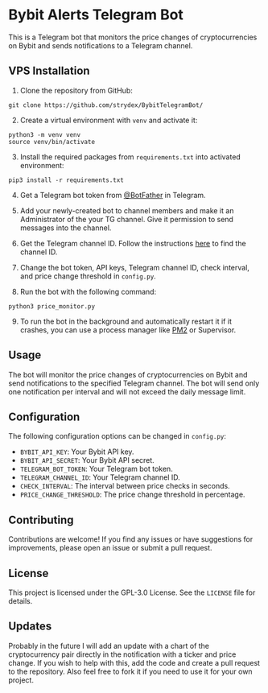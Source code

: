 # Bybit Alerts Telegram Bot

This is a Telegram bot that monitors the price changes of cryptocurrencies on Bybit and sends notifications to a Telegram channel.

## VPS Installation 

1. Clone the repository from GitHub:

```
git clone https://github.com/strydex/BybitTelegramBot/
```

2. Create a virtual environment with `venv` and activate it:

```
python3 -m venv venv
source venv/bin/activate
```

3. Install the required packages from `requirements.txt` into activated environment:

```
pip3 install -r requirements.txt
```

4. Get a Telegram bot token from [@BotFather](https://telegram.me/BotFather) in Telegram.
   
5. Add your newly-created bot to channel members and make it an Administrator of the your TG channel. Give it permission to send messages into the channel.

6. Get the Telegram channel ID. Follow the instructions [here](https://support.autochartist.com/en/knowledgebase/article/how-to-find-the-channel-id-of-your-telegram-channel) to find the channel ID.

7. Change the bot token, API keys, Telegram channel ID, check interval, and price change threshold in `config.py`.

8. Run the bot with the following command:

```
python3 price_monitor.py
```

9. To run the bot in the background and automatically restart it if it crashes, you can use a process manager like [PM2](https://pm2.io/blog/2018/09/19/Manage-Python-Processes) or Supervisor.

## Usage

The bot will monitor the price changes of cryptocurrencies on Bybit and send notifications to the specified Telegram channel. The bot will send only one notification per interval and will not exceed the daily message limit.

## Configuration

The following configuration options can be changed in `config.py`:

- `BYBIT_API_KEY`: Your Bybit API key.
- `BYBIT_API_SECRET`: Your Bybit API secret.
- `TELEGRAM_BOT_TOKEN`: Your Telegram bot token.
- `TELEGRAM_CHANNEL_ID`: Your Telegram channel ID.
- `CHECK_INTERVAL`: The interval between price checks in seconds.
- `PRICE_CHANGE_THRESHOLD`: The price change threshold in percentage.

## Contributing

Contributions are welcome! If you find any issues or have suggestions for improvements, please open an issue or submit a pull request.

## License

This project is licensed under the GPL-3.0 License. See the `LICENSE` file for details.

## Updates

Probably in the future I will add an update with a chart of the cryptocurrency pair directly in the notification with a ticker and price change. If you wish to help with this, add the code and create a pull request to the repository. Also feel free to fork it if you need to use it for your own project.

